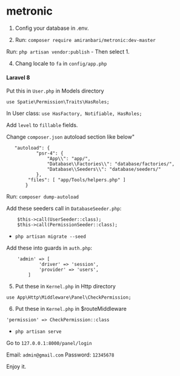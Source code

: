 # metronic

1) Config your database in .env.

2) Run:
`composer require amiranbari/metronic:dev-master`

 Run: `php artisan vendor:publish` - Then select 1.
 
 4) Chang locale to `fa` in `config/app.php`
 
 #### Laravel 8
 Put this in `User.php` in Models directory
 
 `use Spatie\Permission\Traits\HasRoles;`
 
 In User class:
`use HasFactory, Notifiable, HasRoles;`

Add `level` to `fillable` fields.

Change `composer.json` autoload section like below"
```
   "autoload": {
           "psr-4": {
               "App\\": "app/",
               "Database\\Factories\\": "database/factories/",
               "Database\\Seeders\\": "database/seeders/"
           },
   		"files": [ "app/Tools/helpers.php" ]
       }   
 ```
 
 Run: `composer dump-autoload`
 
 Add these seeders call in `DatabaseSeeder.php`:
```
	$this->call(UserSeeder::class);
	$this->call(PermissionSeeder::class);
```

- `php artisan migrate --seed`

 Add these into guards in `auth.php`:
```
	'admin' => [
            'driver' => 'session',
            'provider' => 'users',
        ]
```
5) Put these in `Kernel.php` in Http directory

`use App\Http\Middleware\Panel\CheckPermission;`

6) Put these in `Kernel.php` in $routeMiddleware

`'permission' => CheckPermission::class`

  
- `php artisan serve`

Go to `127.0.0.1:8000/panel/login`

Email: `admin@gmail.com`
Password: `12345678`

Enjoy it.

